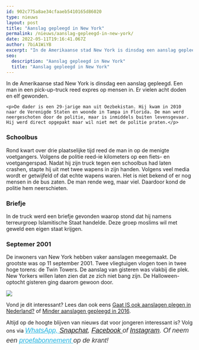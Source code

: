 ```yaml
---
id: 902c775a8ae34cfaaeb5410165d86020
type: nieuws
layout: post
title: "Aanslag gepleegd in New York"
permalink: /nieuws/aanslag-gepleegd-in-new-york/
date: 2022-05-11T19:16:41.067Z
author: 7biA1WiYB
excerpt: "In de Amerikaanse stad New York is dinsdag een aanslag gepleegd. Een man in een pick-up-truck reed expres op mensen in. Er vielen acht doden en elf gewonden.  "
seo:
  description: "Aanslag gepleegd in New York"
  title: "Aanslag gepleegd in New York"
---
```

In de Amerikaanse stad New York is dinsdag een aanslag gepleegd. Een man in een pick-up-truck reed expres op mensen in. Er vielen acht doden en elf gewonden.  

    <p>De dader is een 29-jarige man uit Oezbekistan. Hij kwam in 2010 naar de Verenigde Staten en woonde in Tampa in Florida. De man werd neergeschoten door de politie, maar is inmiddels buiten levensgevaar. Hij werd direct opgepakt maar wil niet met de politie praten.</p>
<h3>Schoolbus</h3>
<p>Rond kwart over drie plaatselijke tijd reed de man in op de menigte voetgangers. Volgens de politie reed-ie kilometers op een fiets- en voetgangerspad. Nadat hij zijn truck tegen een schoolbus had laten crashen, stapte hij uit met twee wapens in zijn handen. Volgens veel media wordt er getwijfeld of dat echte wapens waren. Het is niet bekend of er nog mensen in de bus zaten. De man rende weg, maar viel. Daardoor kond de politie hem neerschieten.</p>
<h3>Briefje</h3>
<p>In de truck werd een briefje gevonden waarop stond dat hij namens terreurgroep Islamitische Staat handelde. Deze groep moslims wil met geweld een eigen staat krijgen.</p>
<h3>Septemer 2001</h3>
<p>De inwoners van New York hebben vaker aanslagen meegemaakt. De grootste was op 11 september 2001. Twee vliegtuigen vlogen toen in twee hoge torens: de Twin Towers. De aanslag van gisteren was vlakbij die plek. New Yorkers willen laten zien dat ze zich niet bang zijn. De Halloween-optocht gisteren ging daarom gewoon door.</p>
<div class="kader">
<p><img class="kaderafbeelding" src="https://original.sevendays.nl/sites/default/files/ff.png"></p>
<p>Vond je dit interessant? Lees dan ook eens <a href="https://original.sevendays.nl/nieuws/gaat-ook-aanslagen-plegen-nederland" style="">Gaat IS ook aanslagen plegen in Nederland?</a> of <a href="https://original.sevendays.nl/nieuws/minder-aanslagen-gepleegd-2016">Minder aanslagen gepleegd in 2016</a>.</p>
<p>Altijd op de hoogte blijven van nieuws dat voor jongeren interessant is? Volg ons via <em style="box-sizing: inherit; color: rgb(34, 179, 224); transition: color 0.3s ease; font-family: &quot;PT Sans&quot;, sans-serif; font-size: 18px; line-height: 27px;"><a href="https://original.sevendays.nl/whatsapp" style="box-sizing: inherit; color: rgb(34, 179, 224); transition: color 0.3s ease; line-height: 27px;">WhatsApp, </a></em><em style="box-sizing: inherit; color: rgb(51, 51, 51); font-family: &quot;PT Sans&quot;, sans-serif; font-size: 18px; line-height: 27px;"><a href="https://www.snapchat.com/add/sevendaysnl">Snapchat</a>, <a href="https://www.facebook.com/7Daysnl?ref=bookmarks">Facebook </a>of <a href="https://instagram.com/7DAysnl/">Instagram</a>. Of </em><em style="box-sizing: inherit; color: rgb(51, 51, 51); font-family: &quot;PT Sans&quot;, sans-serif; font-size: 18px; line-height: 27px;">neem een </em><a href="https://abonneren.sevendays.nl/abonneren/abonnementen/ae/artikel" style="box-sizing: inherit; color: rgb(34, 179, 224); transition: color 0.3s ease; font-family: &quot;PT Sans&quot;, sans-serif; font-size: 18px; line-height: 27px;"><em style="box-sizing: inherit;">proefabonnement </em></a><em style="box-sizing: inherit; color: rgb(51, 51, 51); font-family: &quot;PT Sans&quot;, sans-serif; font-size: 18px; line-height: 27px;">op de krant!</em></p></div>
  
